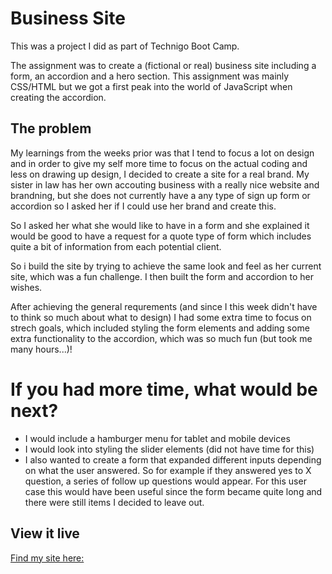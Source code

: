 # Business Site

This was a project I did as part of Technigo Boot Camp.

The assignment was to create a (fictional or real) business site including a form, an accordion and a hero section. This assignment was mainly CSS/HTML but we got a first peak into the world of JavaScript when creating the accordion. 

## The problem

My learnings from the weeks prior was that I tend to focus a lot on design and in order to give my self more time to focus on the actual coding and less on drawing up design, I decided to create a site for a real brand. My sister in law has her own accouting business with a really nice website and brandning, but she does not currently have a any type of sign up form or accordion so I asked her if I could use her brand and create this. 

So I asked her what she would like to have in a form and she explained it would be good to have a request for a quote type of form which includes quite a bit of information from each potential client. 

So i build the site by trying to achieve the same look and feel as her current site, which was a fun challenge. I then built the form and accordion to her wishes. 

After achieving the general requrements (and since I this week didn't have to think so much about what to design) I had some extra time to focus on strech goals, which included styling the form elements and adding some extra functionality to the accordion, which was so much fun (but took me many hours...)!

# If you had more time, what would be next?
- I would include a hamburger menu for tablet and mobile devices
- I would look into styling the slider elements (did not have time for this)
- I also wanted to create a form that expanded different inputs depending on what the user answered. So for example if they answered yes to X question, a series of follow up questions would appear. For this user case this would have been useful since the form became quite long and there were still items I decided to leave out. 

## View it live
[Find my site here:](https://gracious-jennings-2cf5eb.netlify.app/)
